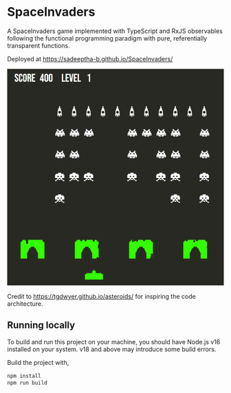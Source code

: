 # SpaceInvaders
A SpaceInvaders game implemented with TypeScript and RxJS observables following the functional programming paradigm with pure, referentially 
transparent functions.

Deployed at https://sadeeptha-b.github.io/SpaceInvaders/

![](/md_assets/midgame.png)

Credit to https://tgdwyer.github.io/asteroids/ for inspiring the code architecture. 

## Running locally

To build and run this project on your machine, you should have Node.js v16 installed on your system. v18 and above may introduce some build errors.

Build the project with,
```
npm install
npm run build
```









